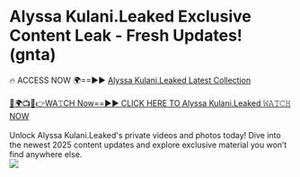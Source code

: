 # Alyssa Kulani.Leaked Exclusive Content Leak - Fresh Updates! (gnta)

🔥 ACCESS NOW 🌍==►► <a href="https://tinyurl.com/kvy9nzfs" rel="nofollow">Alyssa Kulani.Leaked Latest Collection</a>
<br><br>
[🔴🌍📺📱👉WA𝚃CH Now==►► CLICK HERE TO Alyssa Kulani.Leaked 𝚆𝙰𝚃𝙲𝙷 NOW](https://tinyurl.com/kvy9nzfs)
<br><br>
Unlock Alyssa Kulani.Leaked's private videos and photos today! Dive into the newest 2025 content updates and explore exclusive material you won’t find anywhere else.
<br>
<a href="https://tinyurl.com/kvy9nzfs" rel="nofollow" data-target="animated-image.originalLink"><img src="https://camo.githubusercontent.com/8a4f000d20f83aca3bf7ec5f350d767afa0574a8a352519fd8cfa583a6f93a33/68747470733a2f2f692e696d6775722e636f6d2f644a486b345a712e676966" data-canonical-src="https://i.imgur.com/dJHk4Zq.gif" style="max-width: 100%; display: inline-block;" data-target="animated-image.originalImage"></a>
<br>
